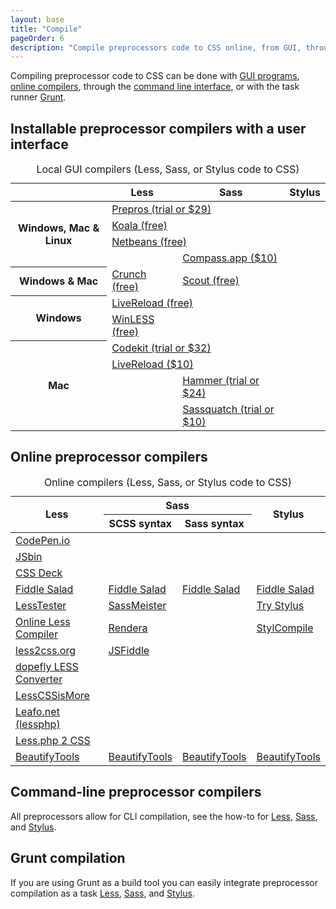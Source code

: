 ```yaml
---
layout: base
title: "Compile"
pageOrder: 6
description: "Compile preprocessors code to CSS online, from GUI, through command line, or with Grunt"
---
```


Compiling preprocessor code to CSS can be done with [GUI programs](#gui), [online compilers](#online), through the [command line interface](#cli), or with the task runner [Grunt](#grunt).

<h2 id="gui">Installable preprocessor compilers with a user interface</h2>

<table class="table-content">
  <caption>Local GUI compilers (Less, Sass, or Stylus code to CSS)</caption>
  <thead>
    <tr>
      <th></th>
      <th>Less</th>
      <th>Sass</th>
      <th>Stylus</th>
    </tr>
  </thead>
  <tbody>
    <tr>
      <th rowspan="4">Windows, Mac &amp; Linux</th>
      <td colspan="3"><a href="https://prepros.io/" target="_blank">Prepros (trial or $29)</a></td>
    </tr>
    <tr>
      <td colspan="2"><a href="http://koala-app.com/" target="_blank">Koala (free)</a></td>
      <td></td>
    </tr>
    <tr>
      <td colspan="2"><a href="https://netbeans.org/" target="_blank">Netbeans (free)</a></td>
      <td></td>
    </tr>
    <tr>
      <td></td>
      <td><a href="http://compass.kkbox.com/" target="_blank">Compass.app ($10)</a></td>
      <td></td>
    </tr>
    <tr>
      <th>Windows &amp; Mac</th>
      <td><a href="http://crunchapp.net/" target="_blank">Crunch (free)</a></td>
      <td><a href="http://mhs.github.io/scout-app/" target="_blank">Scout (free)</a></td>
      <td></td>
    </tr>
    <tr>
      <th rowspan="3">Windows</th>
    </tr>
    <tr>
      <td colspan="3"><a href="http://livereload.com/" target="_blank">LiveReload (free)</a></td>
    </tr>
    <tr>
      <td><a href="http://winless.org/" target="_blank">WinLESS (free)</a></td>
      <td></td>
      <td></td>
    </tr>
    <tr>
      <th rowspan="4">Mac</th>
      <td colspan="3"><a href="http://incident57.com/codekit/index.html" target="_blank">Codekit (trial or $32)</a></td>
    </tr>
    <tr>
      <td colspan="3"><a href="http://livereload.com/" target="_blank">LiveReload ($10)</a></td>
    </tr>
    <tr>
      <td></td>
      <td><a href="http://hammerformac.com/" target="_blank">Hammer (trial or $24)</a></td>
      <td></td>
    </tr>
    <tr>
      <td></td>
      <td><a href="http://sassquatch.thoughtbot.com/" target="_blank">Sassquatch (trial or $10)</a></td>
      <td></td>
    </tr>
  </tbody>
</table>


<h2 id="online">Online preprocessor compilers</h2>

<table class="table-content">
  <caption>Online compilers (Less, Sass, or Stylus code to CSS)</caption>
  <thead>
    <tr>
      <th rowspan="2">Less</th>
      <th colspan="2">Sass</th>
      <th rowspan="2">Stylus</th>
    </tr>
    <tr>
      <th>SCSS syntax</th>
      <th>Sass syntax</th>
    </tr>
  </thead>
  <tbody>
    <tr>
      <td colspan="4"><a href="http://codepen.io/pen" target="_blank">CodePen.io</a></td>
    </tr>
    <tr>
      <td colspan="4"><a href="http://jsbin.com/" target="_blank">JSbin</a></td>
    </tr>
    <tr>
      <td colspan="4"><a href="http://cssdeck.com/labs" target="_blank">CSS Deck</a></td>
    </tr>
    <tr>
      <td><a href="http://fiddlesalad.com/less/" target="_blank">Fiddle Salad</a></td>
      <td><a href="http://fiddlesalad.com/scss/" target="_blank">Fiddle Salad</a></td>
      <td><a href="http://fiddlesalad.com/sass/" target="_blank">Fiddle Salad</a></td>
      <td><a href="http://fiddlesalad.com/stylus/" target="_blank">Fiddle Salad</a></td>
    </tr>
    <tr>
      <td><a href="http://lesstester.com/" target="_blank">LessTester</a></td>
      <td colspan="2"><a href="http://sassmeister.com/" target="_blank">SassMeister</a></td>
      <td><a href="http://stylus-lang.com/try.html" target="_blank">Try Stylus</a></td>
    </tr>
    <tr>
      <td><a href="http://winless.org/online-less-compiler" target="_blank">Online Less Compiler</a></td>
      <td colspan="2"><a href="http://rendera.herokuapp.com/" target="_blank">Rendera</a></td>
      <td><a href="http://stylcompile.herokuapp.com/" target="_blank">StylCompile</a></td>
    </tr>
    <tr>
      <td><a href="http://less2css.org/" target="_blank">less2css.org</a></td>
      <td><a href="http://jsfiddle.net/" target="_blank">JSFiddle</a></td>
      <td></td>
      <td></td>
    </tr>
    <tr>
      <td><a href="http://www.dopefly.com/LESS-Converter/less-converter.html" target="_blank">dopefly LESS Converter</a></td>
      <td></td>
      <td></td>
      <td></td>
    </tr>
    <tr>
      <td><a href="http://lesscssismore.com/" target="_blank">LessCSSisMore</a></td>
      <td></td>
      <td></td>
      <td></td>
    </tr>
    <tr>
      <td><a href="http://leafo.net/lessphp/editor.html" target="_blank">Leafo.net (lessphp)</a></td>
      <td></td>
      <td></td>
      <td></td>
    </tr>
    <tr>
      <td><a href="http://lessphp.gpeasy.com/Demo" target="_blank">Less.php 2 CSS</a></td>
      <td></td>
      <td></td>
      <td></td>
    </tr>
    <tr>
      <td><a href="http://beautifytools.com/less-compiler.php" target="_blank">BeautifyTools</a></td>
      <td><a href="http://beautifytools.com/scss-compiler.php" target="_blank">BeautifyTools</a></td>
      <td><a href="http://beautifytools.com/sass-compiler.php" target="_blank">BeautifyTools</a></td>
      <td><a href="http://beautifytools.com/stylus-compiler.php" target="_blank">BeautifyTools</a></td>
    </tr>
  </tbody>
</table>


<h2 id="cli">Command-line preprocessor compilers</h2>

All preprocessors allow for CLI compilation, see the how-to for [Less](http://lesscss.org/#command-line-with-rhino), [Sass](http://sass-lang.com/documentation/file.SASS_REFERENCE.html#using_sass), and [Stylus](http://stylus-lang.com/docs/executable.html#compiling-files-example).

<h2 id="grunt">Grunt compilation</h2>

If you are using Grunt as a build tool you can easily integrate preprocessor compilation as a task [Less](https://github.com/gruntjs/grunt-contrib-less), [Sass](https://github.com/gruntjs/grunt-contrib-sass), and [Stylus](https://github.com/gruntjs/grunt-contrib-stylus).
